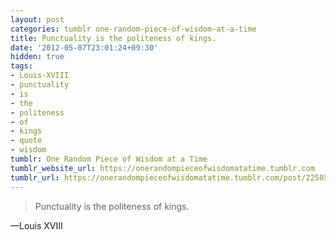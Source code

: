 ```yaml
---
layout: post
categories: tumblr one-random-piece-of-wisdom-at-a-time
title: Punctuality is the politeness of kings.
date: '2012-05-07T23:01:24+09:30'
hidden: true
tags:
- Louis-XVIII
- punctuality
- is
- the
- politeness
- of
- kings
- quote
- wisdom
tumblr: One Random Piece of Wisdom at a Time
tumblr_website_url: https://onerandompieceofwisdomatatime.tumblr.com
tumblr_url: https://onerandompieceofwisdomatatime.tumblr.com/post/22585843487/punctuality-is-the-politeness-of-kings
---
```

> Punctuality is the politeness of kings.

—Louis XVIII
